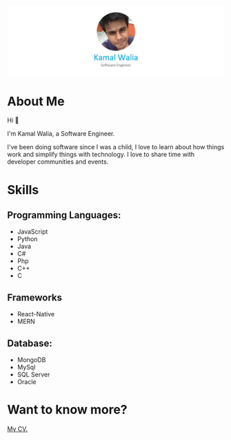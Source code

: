 ![Header](https://raw.githubusercontent.com/Kamal-Walia/About-Me/master/Header.jpg)

# About Me
Hi :wave: 

I'm Kamal Walia, a Software Engineer.

I've been doing software since I was a child, I love to learn about how things work and simplify things with technology. I love to share time with developer communities and events.

# Skills
## Programming Languages:
* JavaScript
* Python
* Java
* C#
* Php
* C++
* C

## Frameworks
* React-Native
* MERN

## Database:
* MongoDB
* MySql
* SQL Server
* Oracle

# Want to know more?

[My CV.](https://github.com/Kamal-Walia/About-Me/blob/master/My%20Resume.pdf)
